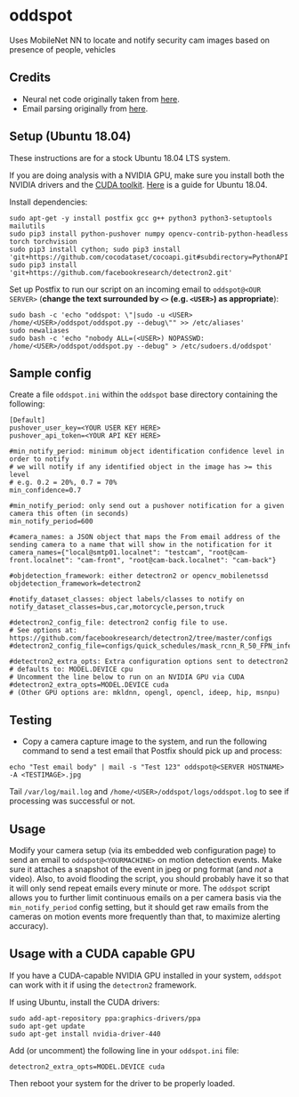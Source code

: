 # oddspot
Uses MobileNet NN to locate and notify security cam images based on presence of people, vehicles

## Credits

* Neural net code originally taken from [here](https://www.pyimagesearch.com/2017/09/11/object-detection-with-deep-learning-and-opencv/).
* Email parsing originally from [here](https://www.ianlewis.org/en/parsing-email-attachments-python).

## Setup (Ubuntu 18.04)

These instructions are for a stock Ubuntu 18.04 LTS system.

If you are doing analysis with a NVIDIA GPU, make sure you install both the NVIDIA drivers and the [CUDA toolkit](https://developer.nvidia.com/cuda-zone).
[Here](https://www.pugetsystems.com/labs/hpc/How-to-install-CUDA-9-2-on-Ubuntu-18-04-1184/) is a guide for Ubuntu 18.04.

Install dependencies:
```
sudo apt-get -y install postfix gcc g++ python3 python3-setuptools mailutils
sudo pip3 install python-pushover numpy opencv-contrib-python-headless torch torchvision
sudo pip3 install cython; sudo pip3 install 'git+https://github.com/cocodataset/cocoapi.git#subdirectory=PythonAPI'
sudo pip3 install 'git+https://github.com/facebookresearch/detectron2.git'
```

Set up Postfix to run our script on an incoming email to `oddspot@<OUR SERVER>` (**change the text surrounded by `<>` (e.g. `<USER>`) as appropriate**):
```
sudo bash -c 'echo "oddspot: \"|sudo -u <USER> /home/<USER>/oddspot/oddspot.py --debug\"" >> /etc/aliases'
sudo newaliases
sudo bash -c 'echo "nobody ALL=(<USER>) NOPASSWD: /home/<USER>/oddspot/oddspot.py --debug" > /etc/sudoers.d/oddspot'
```

## Sample config

Create a file `oddspot.ini` within the `oddspot` base directory containing the following:

```
[Default]
pushover_user_key=<YOUR USER KEY HERE>
pushover_api_token=<YOUR API KEY HERE>

#min_notify_period: minimum object identification confidence level in order to notify
# we will notify if any identified object in the image has >= this level
# e.g. 0.2 = 20%, 0.7 = 70%
min_confidence=0.7

#min_notify_period: only send out a pushover notification for a given camera this often (in seconds)
min_notify_period=600

#camera_names: a JSON object that maps the From email address of the sending camera to a name that will show in the notification for it
camera_names={"local@smtp01.localnet": "testcam", "root@cam-front.localnet": "cam-front", "root@cam-back.localnet": "cam-back"}

#objdetection_framework: either detectron2 or opencv_mobilenetssd
objdetection_framework=detectron2

#notify_dataset_classes: object labels/classes to notify on
notify_dataset_classes=bus,car,motorcycle,person,truck

#detectron2_config_file: detectron2 config file to use.
# See options at: https://github.com/facebookresearch/detectron2/tree/master/configs
#detectron2_config_file=configs/quick_schedules/mask_rcnn_R_50_FPN_inference_acc_test.yaml

#detectron2_extra_opts: Extra configuration options sent to detectron2
# defaults to: MODEL.DEVICE cpu
# Uncomment the line below to run on an NVIDIA GPU via CUDA
#detectron2_extra_opts=MODEL.DEVICE cuda
# (Other GPU options are: mkldnn, opengl, opencl, ideep, hip, msnpu)
```

## Testing

* Copy a camera capture image to the system, and run the following command to send a test email that Postfix should pick up and process:

`echo "Test email body" | mail -s "Test 123" oddspot@<SERVER HOSTNAME> -A <TESTIMAGE>.jpg`

Tail `/var/log/mail.log` and `/home/<USER>/oddspot/logs/oddspot.log` to see if processing was successful or not.

## Usage

Modify your camera setup (via its embedded web configuration page) to send an email to `oddspot@<YOURMACHINE>` on motion detection events. Make sure it attaches a snapshot of the event in jpeg or png format (and _not_ a video). Also, to avoid flooding the script, you should probably have it so that it will only send repeat emails every minute or more. The `oddspot` script allows you to further limit continuous emails on a per camera basis via the `min_notify_period` config setting, but it should get raw emails from the cameras on motion events more frequently than that, to maximize alerting accuracy).


## Usage with a CUDA capable GPU

If you have a CUDA-capable NVIDIA GPU installed in your system, `oddspot` can work with it if using the `detectron2` framework. 

If using Ubuntu, install the CUDA drivers:
```
sudo add-apt-repository ppa:graphics-drivers/ppa
sudo apt-get update
sudo apt-get install nvidia-driver-440
```

Add (or uncomment) the following line in your `oddspot.ini` file:
```
detectron2_extra_opts=MODEL.DEVICE cuda
```

Then reboot your system for the driver to be properly loaded.
